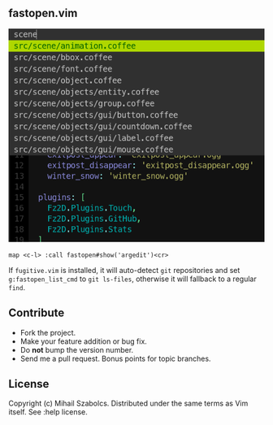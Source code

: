fastopen.vim
------------
![Screenshot](screenshot.png)

```vim
map <c-l> :call fastopen#show('argedit')<cr>
```

If `fugitive.vim` is installed, it will auto-detect `git` repositories
and set `g:fastopen_list_cmd` to `git ls-files`, otherwise it will fallback 
to a regular `find`.

Contribute
----------
* Fork the project.
* Make your feature addition or bug fix.
* Do **not** bump the version number.
* Send me a pull request. Bonus points for topic branches.

License
-------
Copyright (c) Mihail Szabolcs. Distributed under the same terms as Vim itself. See
:help license.
